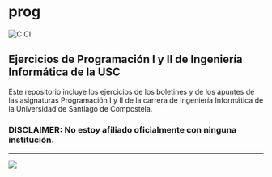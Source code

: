 # prog
![C CI](https://github.com/ACMCMC/prog/workflows/C%20CI/badge.svg)
## Ejercicios de Programación I y II de Ingeniería Informática de la USC
Este repositorio incluye los ejercicios de los boletines y de los apuntes de las asignaturas Programación I y II de la carrera de Ingeniería Informática de la Universidad de Santiago de Compostela.

### DISCLAIMER: No estoy afiliado oficialmente con ninguna institución.

---

![](https://www.usc.gal/export9/sites/webinstitucional/es/centros/etse/imaxes/conxunto_identidade.gif)
